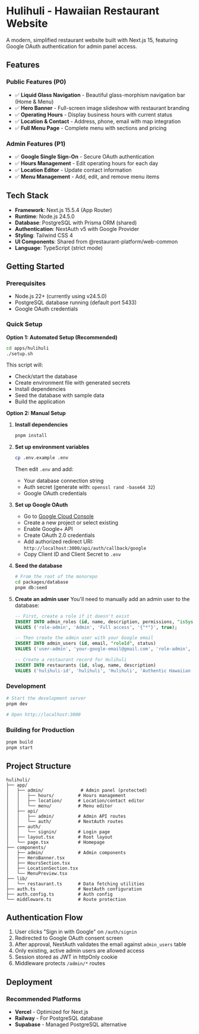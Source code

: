 # Hulihuli - Hawaiian Restaurant Website

A modern, simplified restaurant website built with Next.js 15, featuring Google OAuth authentication for admin panel access.

## Features

### Public Features (P0)
- ✅ **Liquid Glass Navigation** - Beautiful glass-morphism navigation bar (Home & Menu)
- ✅ **Hero Banner** - Full-screen image slideshow with restaurant branding
- ✅ **Operating Hours** - Display business hours with current status
- ✅ **Location & Contact** - Address, phone, email with map integration
- ✅ **Full Menu Page** - Complete menu with sections and pricing

### Admin Features (P1)
- ✅ **Google Single Sign-On** - Secure OAuth authentication
- ✅ **Hours Management** - Edit operating hours for each day
- ✅ **Location Editor** - Update contact information
- ✅ **Menu Management** - Add, edit, and remove menu items

## Tech Stack

- **Framework**: Next.js 15.5.4 (App Router)
- **Runtime**: Node.js 24.5.0
- **Database**: PostgreSQL with Prisma ORM (shared)
- **Authentication**: NextAuth v5 with Google Provider
- **Styling**: Tailwind CSS 4
- **UI Components**: Shared from @restaurant-platform/web-common
- **Language**: TypeScript (strict mode)

## Getting Started

### Prerequisites

- Node.js 22+ (currently using v24.5.0)
- PostgreSQL database running (default port 5433)
- Google OAuth credentials

### Quick Setup

**Option 1: Automated Setup (Recommended)**
```bash
cd apps/hulihuli
./setup.sh
```

This script will:
- Check/start the database
- Create environment file with generated secrets
- Install dependencies
- Seed the database with sample data
- Build the application

**Option 2: Manual Setup**

1. **Install dependencies**
   ```bash
   pnpm install
   ```

2. **Set up environment variables**
   ```bash
   cp .env.example .env
   ```

   Then edit `.env` and add:
   - Your database connection string
   - Auth secret (generate with: `openssl rand -base64 32`)
   - Google OAuth credentials

3. **Set up Google OAuth**
   - Go to [Google Cloud Console](https://console.cloud.google.com/)
   - Create a new project or select existing
   - Enable Google+ API
   - Create OAuth 2.0 credentials
   - Add authorized redirect URI: `http://localhost:3000/api/auth/callback/google`
   - Copy Client ID and Client Secret to `.env`

4. **Seed the database**
   ```bash
   # From the root of the monorepo
   cd packages/database
   pnpm db:seed
   ```

5. **Create an admin user**
   You'll need to manually add an admin user to the database:
   ```sql
   -- First, create a role if it doesn't exist
   INSERT INTO admin_roles (id, name, description, permissions, "isSystem")
   VALUES ('role-admin', 'Admin', 'Full access', '{"*"}', true);

   -- Then create the admin user with your Google email
   INSERT INTO admin_users (id, email, "roleId", status)
   VALUES ('user-admin', 'your-google-email@gmail.com', 'role-admin', 'ACTIVE');

   -- Create a restaurant record for Hulihuli
   INSERT INTO restaurants (id, slug, name, description)
   VALUES ('hulihuli-id', 'hulihuli', 'Hulihuli', 'Authentic Hawaiian cuisine');
   ```

### Development

```bash
# Start the development server
pnpm dev

# Open http://localhost:3000
```

### Building for Production

```bash
pnpm build
pnpm start
```

## Project Structure

```
hulihuli/
├── app/
│   ├── admin/              # Admin panel (protected)
│   │   ├── hours/         # Hours management
│   │   ├── location/      # Location/contact editor
│   │   └── menu/          # Menu editor
│   ├── api/
│   │   ├── admin/         # Admin API routes
│   │   └── auth/          # NextAuth routes
│   ├── auth/
│   │   └── signin/        # Login page
│   ├── layout.tsx         # Root layout
│   └── page.tsx           # Homepage
├── components/
│   ├── admin/             # Admin components
│   ├── HeroBanner.tsx
│   ├── HoursSection.tsx
│   ├── LocationSection.tsx
│   └── MenuPreview.tsx
├── lib/
│   └── restaurant.ts      # Data fetching utilities
├── auth.ts                # NextAuth configuration
├── auth.config.ts         # Auth config
└── middleware.ts          # Route protection
```

## Authentication Flow

1. User clicks "Sign in with Google" on `/auth/signin`
2. Redirected to Google OAuth consent screen
3. After approval, NextAuth validates the email against `admin_users` table
4. Only existing, active admin users are allowed access
5. Session stored as JWT in httpOnly cookie
6. Middleware protects `/admin/*` routes

## Deployment

### Recommended Platforms

- **Vercel** - Optimized for Next.js
- **Railway** - For PostgreSQL database
- **Supabase** - Managed PostgreSQL alternative
